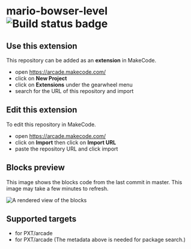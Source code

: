 # mario-bowser-level ![Build status badge](https://github.com/schmidtcpt/mario-bowser-level/workflows/MakeCode/badge.svg)



## Use this extension

This repository can be added as an **extension** in MakeCode.

* open https://arcade.makecode.com/
* click on **New Project**
* click on **Extensions** under the gearwheel menu
* search for the URL of this repository and import

## Edit this extension

To edit this repository in MakeCode.

* open https://arcade.makecode.com/
* click on **Import** then click on **Import URL**
* paste the repository URL and click import

## Blocks preview

This image shows the blocks code from the last commit in master.
This image may take a few minutes to refresh.

![A rendered view of the blocks](https://github.com/schmidtcpt/mario-bowser-level/raw/master/.makecode/blocks.png)

## Supported targets

* for PXT/arcade
* for PXT/arcade
(The metadata above is needed for package search.)

